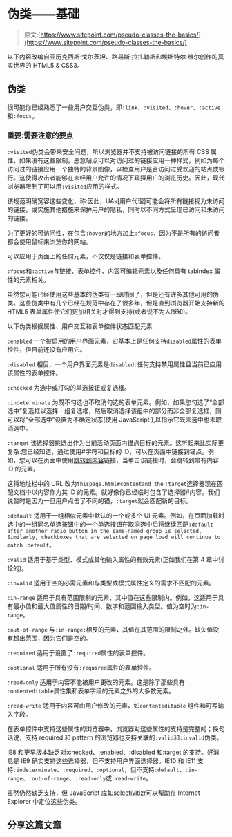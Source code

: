 # 伪类——基础

> 原文:[https://www.sitepoint.com/pseudo-classes-the-basics/](https://www.sitepoint.com/pseudo-classes-the-basics/)

以下内容改编自亚历克西斯·戈尔茨坦、路易斯·拉扎勒斯和埃斯特尔·维尔创作的真实世界的 HTML5 & CSS3。

## 伪类

很可能你已经熟悉了一些用户交互伪类，即`:link`、`:visited`、`:hover`、`:active`和`:focus`。

### 重要:需要注意的要点

`:visited`伪类会带来安全问题，所以浏览器并不支持被访问链接的所有 CSS 属性。如果没有这些限制，恶意站点可以对访问过的链接应用一种样式，例如为每个访问过的链接应用一个独特的背景图像，以检查用户是否访问过受欢迎的站点或银行。这使得攻击者能够在未经用户允许的情况下窥探用户的浏览历史。因此，现代浏览器限制了可以用`:visited`应用的样式。

该规范明确宽容这些变化，称:因此，UAs[用户代理]可能会将所有链接视为未访问的链接，或实施其他措施来保护用户的隐私，同时以不同方式呈现已访问和未访问的链接。

为了更好的可访问性，在包含`:hover`的地方加上`:focus`，因为不是所有的访问者都会使用鼠标来浏览你的网站。

可以应用于页面上的任何元素，不仅仅是链接和表单控件。

`:focus`和`:active`与链接、表单控件、内容可编辑元素以及任何具有 tabindex 属性的元素相关。

虽然您可能已经使用这些基本的伪类有一段时间了，但是还有许多其他可用的伪类。这些伪类中有几个已经在规范中存在了很多年，但是直到浏览器开始支持新的 HTML5 表单属性使它们更加相关时才得到支持(或者说不为人所知)。

以下伪类根据属性、用户交互和表单控件状态匹配元素:

`:enabled`
一个被启用的用户界面元素，它基本上是任何支持`disabled`属性的表单控件，但目前还没有应用它。

`:disabled`
相反，一个用户界面元素是`disabled:`任何支持禁用属性且当前已应用该属性的表单控件。

`:checked`
为选中或打勾的单选按钮或复选框。

`:indeterminate`
为既不勾选也不取消勾选的表单元素。例如，如果您勾选了“全部选中”复选框以选择一组复选框，然后取消选择该组中的部分而非全部复选框，则可以将“全部选中”设置为不确定状态(使用 JavaScript ),以指示它既未选中也未取消选中。

`:target`
该选择器挑选出作为当前活动页面内锚点目标的元素。这听起来比实际更复杂:您已经知道，通过使用#字符和目标的 ID，可以在页面中链接到锚点。例如，您可以在页面中使用[跳转到内容](#content)链接，当单击该链接时，会跳转到带有内容 ID 的元素。

这将地址栏中的 URL 改为`thispage.html#contentand the` `:target`选择器现在匹配文档中以内容作为其 ID 的元素。就好像你已经临时包含了选择器#内容。我们说暂时是因为一旦用户点击了不同的锚，`:target`就会匹配新的目标。

`:default`
适用于一组相似元素中默认的一个或多个 UI 元素。例如，在页面加载时选中的一组同名单选按钮中的一个单选按钮在取消选中后将继续匹配`:default` `after another radio button in the same-named group is selected. Similarly, checkboxes that are selected on page load will continue to match` `:default`。

`:valid`
适用于基于类型、模式或其他输入属性的有效元素(正如我们在第 4 章中讨论的)。

`:invalid`
适用于空的必需元素和与类型或模式属性定义的需求不匹配的元素。

`:in-range`
适用于具有范围限制的元素，其中值在这些限制内。例如，这适用于具有最小值和最大值属性的日期/时间、数字和范围输入类型。值为空时为`:in-range`。

`:out-of-range`
与`:in-range:`相反的元素，其值在其范围的限制之外。缺失值没有超出范围，因为它们是空的。

`:required`
适用于设置了`:required`属性的表单控件。

`:optional`
适用于所有没有`:required`属性的表单控件。

`:read-only`
适用于内容不能被用户更改的元素。这是除了那些具有`contenteditable`属性集和表单字段的元素之外的大多数元素。

`:read-write`
适用于内容可由用户修改的元素，如`contenteditable` 组件和可写输入字段。

在表单控件中支持这些属性的浏览器中，浏览器对这些属性的支持是完整的；换句话说，支持 required 和 pattern 的浏览器也支持关联的`:valid`和`:invalid`伪类。

IE8 和更早版本缺乏对:checked、:enabled、:disabled 和:target 的支持。好消息是 IE9 确实支持这些选择器，但不支持用户界面选择器。IE10 和 IE11 支持`:indeterminate`、`:required`、`:optional`，但不支持`:default`、`:in-range`、`:out-of-range`、`:read-only`或`:read-write`。

虽然仍然缺乏支持，但 JavaScript 库如[selectivitizr](http://selectivizr.com/)可以帮助在 Internet Explorer 中定位这些伪类。

## 分享这篇文章